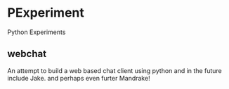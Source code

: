 # PExperiment
Python Experiments

## webchat

An attempt to build a web based chat client using python and in the future include Jake. and perhaps even furter Mandrake! 